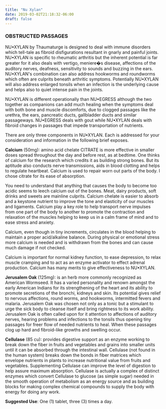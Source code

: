 ```yaml
---
title: "Nu Xylan"
date: 2019-03-02T21:18:32-06:00
draft: false
---
```


### OBSTRUCTED PASSAGES

NU•XYLAN by Thaumaturge is designed to deal with immune disorders which tell-tale as fibroid disfigurations resultant in gnarly and painful joints. NU•XYLAN is specific to rheumatic arthritis but the inherent potential is far greater for it also deals with vertigo, meniere�s disease, affections of the auditory nerves, deafness, sensitivity to sounds and buzzing in the ears. NU•XYLAN's combination can also address hookworms and roundworms which often are culprits beneath arthritic symptoms. Potentially NU•XYLAN will also address enlarged tonsils when an infection is the underlying cause and helps also to quiet intense pain in the joints.

NU•XYLAN is different operationally than NU•EGRESS although the two together as companions can add much healing when the symptoms deal with both bone and muscle discomforts, due to clogged passages like the urethra, the ears, pancreatic ducts, gallbladder ducts and similar passageways. NU•EGRESS deals with gout while NU•XYLAN deals with fibroid changes in passages that impede transportation of nutrients.

There are only three components in NU•XYLAN. Each is addressed for your consideration and information in the following brief exposes.

**Calcium** (50mg): amino acid chelate CITRATE is more effective in smaller doses spread throughout the day and before rest, as at bedtime. One thinks of calcium for the research which credits it as building strong bones. But its aptitude also conducts nerve transmissions, aids in blood clotting and helps to regulate heartbeat. Calcium is used to repair worn out parts of the body. I chose citrate for its ease of absorption.

You need to understand that anything that causes the body to become too acidic seems to leech calcium out of the bones. Meat, dairy products, soft drinks and sweets are mainline culprits. Calcium chelate is easier to absorb and a keystone nutrient to improve the tone and elasticity of our muscles and ligaments. Calcium play a key role to help transport nerve impulses from one part of the body to another to promote the contraction and relaxation of the muscles helping to keep us in a calm frame of mind and to ease stress and anxiety.

Calcium, even though in tiny increments, circulates in the blood helping to maintain a proper acid/alkaline balance. During physical or emotional stress more calcium is needed and is withdrawn from the bones and can cause much damage if not checked.

Calcium is important for normal kidney function, to ease depression, to relax muscle cramping and to act as an enzyme activator to effect adrenal production. Calcium has many merits to give effectiveness to NU•XYLAN.

**Jerusalem Oak** (125mg): is an herb more commonly recognized as American Wormseed. It has a varied personality and renown amongst the early American Indians for its strengthening of the heart and its ability to promote secretions of the bronchi, kidneys and skin. Its potential gives relief to nervous affections, round worms, and hookworms, intermitted fevers and malaria. Jerusalem Oak was chosen not only as a tonic but a stimulant to urge the sick body to cleanse itself and bring rightness to its work ability. Jerusalem Oak is often called upon for it attention to affections of auditory nerves, hearing problems and infections to the tonsils thus opening tiny passages for freer flow of needed nutrients to heal. When these passages clog up hard and fibroid-like growths and swelling occur.

**Cellulase** (85 cu): provides digestive support as an enzyme working to break down the fiber in fruits and vegetables and grains into smaller units until it can be absorbed through the intestinal wall. Cellulase (not found in the human system) breaks down the bonds in fiber matrices which envelope nutrients in plants to increase nutritional value from fruits and vegetables. Supplementing Cellulase can improve the level of digestion to help assure maximum absorption. Cellulase is actually a complex of distinct enzymes which convert Cellulase to glucose (as simple sugar) needed in the smooth operation of metabolism as an energy source and as building blocks for making complex chemical compounds to supply the body with energy for doing any work.

**Suggested Use**: One (1) tablet, three (3) times a day.
